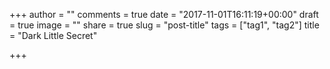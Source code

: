 +++
author = ""
comments = true
date = "2017-11-01T16:11:19+00:00"
draft = true
image = ""
share = true
slug = "post-title"
tags = ["tag1", "tag2"]
title = "Dark Little Secret"

+++
